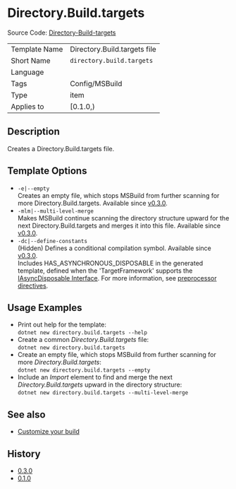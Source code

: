 # Directory.Build.targets

Source Code: [Directory-Build-targets](../../source/production/F0.Templates/templates/Directory-Build-targets)

|               |                              |
|---------------|------------------------------|
| Template Name | Directory.Build.targets file |
| Short Name    | `directory.build.targets`    |
| Language      |                              |
| Tags          | Config/MSBuild               |
| Type          | item                         |
| Applies to    | [0.1.0,)                     |

## Description

Creates a Directory.Build.targets file.

## Template Options

- `-e|--empty`\
Creates an empty file, which stops MSBuild from further scanning for more Directory.Build.targets.
Available since [v0.3.0][0.3.0].
- `-mlm|--multi-level-merge`\
Makes MSBuild continue scanning the directory structure upward for the next Directory.Build.targets and merges it into this file.
Available since [v0.3.0][0.3.0].
- `-dc|--define-constants`\
(Hidden) Defines a conditional compilation symbol.
Available since [v0.3.0][0.3.0].\
Includes HAS_ASYNCHRONOUS_DISPOSABLE in the generated template, defined when the 'TargetFramework' supports the [IAsyncDisposable Interface][iasyncdisposable].
For more information, see [preprocessor directives][preprocessor-if].

## Usage Examples

- Print out help for the template:\
`dotnet new directory.build.targets --help`
- Create a common _Directory.Build.targets_ file:\
`dotnet new directory.build.targets`
- Create an empty file, which stops MSBuild from further scanning for more _Directory.Build.targets_:\
`dotnet new directory.build.targets --empty`
- Include an _Import_ element to find and merge the next _Directory.Build.targets_ upward in the directory structure:\
`dotnet new directory.build.targets --multi-level-merge`

## See also

- [Customize your build](https://docs.microsoft.com/visualstudio/msbuild/customize-your-build#directorybuildprops-and-directorybuildtargets)

## History

- [0.3.0][0.3.0]
- [0.1.0](../../CHANGELOG.md#v010-2021-01-14)

[0.3.0]: ../../CHANGELOG.md#v030-2021-01-28
[iasyncdisposable]: https://docs.microsoft.com/dotnet/api/system.iasyncdisposable
[preprocessor-if]: https://docs.microsoft.com/dotnet/csharp/language-reference/preprocessor-directives/preprocessor-if
